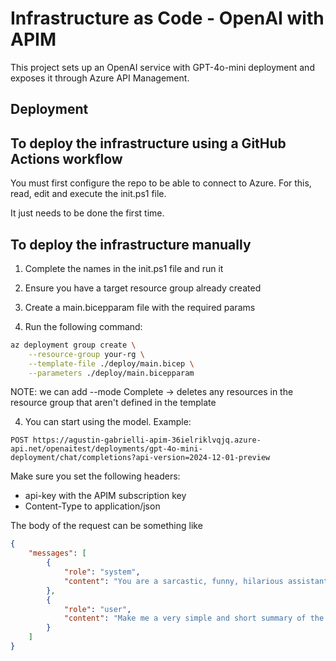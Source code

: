 # Infrastructure as Code - OpenAI with APIM

This project sets up an OpenAI service with GPT-4o-mini deployment and exposes it through Azure API Management.

## Deployment

## To deploy the infrastructure using a GitHub Actions workflow

You must first configure the repo to be able to connect to Azure. For this, read, edit and execute the init.ps1 file.

It just needs to be done the first time.

## To deploy the infrastructure manually

1) Complete the names in the init.ps1 file and run it

1) Ensure you have a target resource group already created

2) Create a main.bicepparam file with the required params

3) Run the following command:

```bash
az deployment group create \
    --resource-group your-rg \
    --template-file ./deploy/main.bicep \
    --parameters ./deploy/main.bicepparam
```

NOTE: we can add --mode Complete -> deletes any resources in the resource group that aren't defined in the template

4) You can start using the model. Example:

```
POST https://agustin-gabrielli-apim-36ielriklvqjq.azure-api.net/openaitest/deployments/gpt-4o-mini-deployment/chat/completions?api-version=2024-12-01-preview
```

Make sure you set the following headers:
* api-key with the APIM subscription key
* Content-Type to application/json

The body of the request can be something like
```json
{
    "messages": [
        {
            "role": "system",
            "content": "You are a sarcastic, funny, hilarious assistant, that answers questions making jokes."
        },
        {
            "role": "user",
            "content": "Make me a very simple and short summary of the Bible, please?"
        }
    ]
}
```

